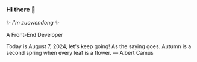 ### Hi there 👋

✨ _I'm zuowendong_ ✨

A Front-End Developer

<!--
[![Anurag's GitHub stats](https://github-readme-stats.vercel.app/api?username=Zuowendong&show_icons=true)](https://github.com/anuraghazra/github-readme-stats)
-->
<!--
[![Top Langs](https://github-readme-stats.vercel.app/api/top-langs/?username=Zuowendong&layout=compact)](https://github.com/anuraghazra/github-readme-stats)
-->
Today is August 7, 2024, let's keep going! As the saying goes. Autumn is a second spring when every leaf is a flower. — Albert Camus